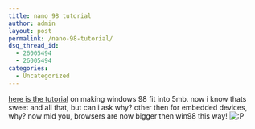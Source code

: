```yaml
---
title: nano 98 tutorial
author: admin
layout: post
permalink: /nano-98-tutorial/
dsq_thread_id:
  - 26005494
  - 26005494
categories:
  - Uncategorized
---
```

[here is the tutorial][1] on making windows 98 fit into 5mb. now i know thats sweet and all that, but can i ask why? other then for embedded devices, why? now mid you, browsers are now bigger then win98 this way! <img src="http://blog.lotas-smartman.net/wp-includes/images/smilies/icon_razz.gif" alt=":P" class="wp-smiley" />

 [1]: http://www.etek.chalmers.se/~e8gus/nano98/
